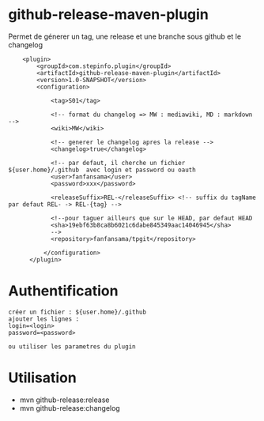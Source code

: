 github-release-maven-plugin
===========================


Permet de génerer un tag, une release et une branche sous github et le changelog

```
    <plugin>
        <groupId>com.stepinfo.plugin</groupId>
        <artifactId>github-release-maven-plugin</artifactId>
        <version>1.0-SNAPSHOT</version>
        <configuration>

            <tag>S01</tag>

            <!-- format du changelog => MW : mediawiki, MD : markdown  -->
            <wiki>MW</wiki>

            <!-- generer le changelog apres la release -->
            <changelog>true</changelog>

            <!-- par defaut, il cherche un fichier ${user.home}/.github  avec login et password ou oauth
            <user>fanfansama</user>
            <password>xxx</password>
            
            <releaseSuffix>REL-</releaseSuffix> <!-- suffix du tagName par defaut REL- -> REL-{tag} -->

            <!--pour taguer ailleurs que sur le HEAD, par defaut HEAD
            <sha>19ebf63b8ca8b6021c6dabe845349aac14046945</sha>
            -->
            <repository>fanfansama/tpgit</repository>
            
          </configuration>
      </plugin>

```

# Authentification

```
créer un fichier : ${user.home}/.github
ajouter les lignes :
login=<login>
password=<password>
```

```
ou utiliser les parametres du plugin
```

# Utilisation

* mvn github-release:release
* mvn github-release:changelog
